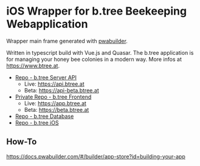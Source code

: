 # iOS Wrapper for b.tree Beekeeping Webapplication

Wrapper main frame generated with [pwabuilder](https://www.pwabuilder.com/publish?site=https://app.btree.at).

Written in typescript build with Vue.js and Quasar. The b.tree application is for managing your honey bee colonies in a modern way. More infos at <https://www.btree.at>.

- [Repo - b.tree Server API](https://github.com/HannesOberreiter/btree_server)
  - Live: <https://api.btree.at>
  - Beta: <https://api-beta.btree.at>
- [Private Repo - b.tree Frontend](https://github.com/HannesOberreiter/btree_vue)
  - Live: <https://app.btree.at>
  - Beta: <https://beta.btree.at>
- [Repo - b.tree Database](https://github.com/HannesOberreiter/btree_database)
- [Repo - b.tree iOS](https://github.com/HannesOberreiter/btree_ios)

## How-To

<https://docs.pwabuilder.com/#/builder/app-store?id=building-your-app>
